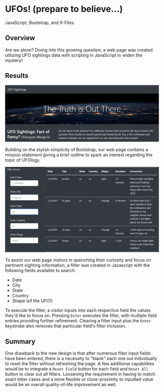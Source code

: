 # UFOs! (prepare to believe...)
JavaScript, Bootstrap, and X-Files.

## Overview
Are we alone? Diving into this growing question, a web page was created utilizing UFO sightings data with scripting in JavaScript to widen the mystery!

## Results
![](/Resources/Fig1.png)

Building on the stylish simplicity of Bootstrap, our web page contains a mission statement giving a brief outline to spark an interest regarding the topic of UFOlogy.

![](/Resources/Fig2.png)

To assist our web page visitors in quenching their curiosity and focus on pertinent sighting information, a filter was created in Javascript with the following fields available to search:
* Date
* City
* State
* Country
* Shape (of the UFO!)

To execute the filter, a visitor inputs into each respective field the values they'd like to focus on. Pressing `Enter` executes the filter, with multiple field entries providing further refinement. Clearing a filter input plus the `Enter` keystroke also removes that particular field's filter inclusion.

## Summary
One drawback to the new design is that after numerous filter input fields have been entered, there is a necessity to "blank" each one out individually to reset the filter without refreshing the page. A few additional capabilities would be to integrate a `Reset Field` button for each field and `Reset All` button to clear out all filters. Loosening the requirement in having to match exact letter cases and a more flexible or close-proximity to inputted value would be an overall quality-of-life improvement as well.
